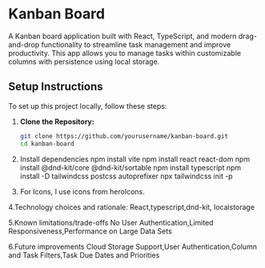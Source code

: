# Kanban Board

A Kanban board application built with React, TypeScript, and modern drag-and-drop functionality to streamline task management and improve productivity. This app allows you to manage tasks within customizable columns with persistence using local storage.

## Setup Instructions

To set up this project locally, follow these steps:

1. **Clone the Repository:**

   ```bash
   git clone https://github.com/yourusername/kanban-board.git
   cd kanban-board
2. Install dependencies
      npm install vite
      npm install react react-dom
      npm install @dnd-kit/core @dnd-kit/sortable
      npm install typescript
      npm install -D tailwindcss postcss autoprefixer
      npx tailwindcss init -p

3. For Icons, I use icons from heroIcons.

4.Technology choices and rationale:
  React,typescript,dnd-kit, localstorage

5.Known limitations/trade-offs
  No User Authentication,Limited Responsiveness,Performance on Large Data Sets

6.Future improvements
  Cloud Storage Support,User Authentication,Column and Task Filters,Task Due Dates and Priorities

